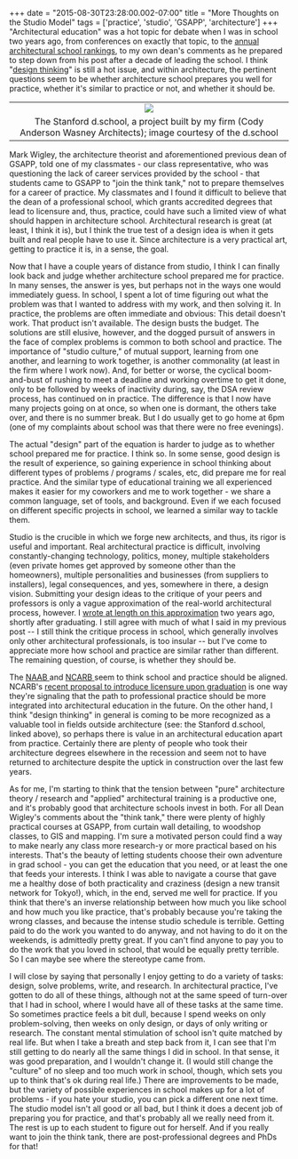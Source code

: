 +++
date = "2015-08-30T23:28:00.002-07:00"
title = "More Thoughts on the Studio Model"
tags = ['practice', 'studio', 'GSAPP', 'architecture']
+++
"Architectural education" was a hot topic for debate when I was in school two years ago, from conferences on exactly that topic, to the [annual architectural school rankings](http://www.di.net/articles/americas-best-architecture-schools-2015/), to my own dean's comments as he prepared to step down from his post after a decade of leading the school.  I think "[design thinking](http://dschool.stanford.edu/)" is still a hot issue, and within architecture, the pertinent questions seem to be whether architecture school prepares you well for practice, whether it's similar to practice or not, and whether it should be.

<table align="center" cellpadding="0" cellspacing="0" class="tr-caption-container" style="margin-left: auto; margin-right: auto; text-align: center;"><tbody><tr><td style="text-align: center;"><img src="http://dschool.stanford.edu/wp-content/uploads/2012/06/Crash-Course.jpg"/></td></tr><tr><td class="tr-caption" style="text-align: center;">The Stanford d.school, a project built by my firm (Cody Anderson Wasney Architects); image courtesy of the d.school</td></tr></tbody></table>

Mark Wigley, the architecture theorist and aforementioned previous dean of GSAPP, told one of my classmates - our class representative, who was questioning the lack of career services provided by the school - that students came to GSAPP to "join the think tank," not to prepare themselves for a career of practice.  My classmates and I found it difficult to believe that the dean of a professional school, which grants accredited degrees that lead to licensure and, thus, practice, could have such a limited view of what should happen in architecture school.  Architectural research is great (at least, I think it is), but I think the true test of a design idea is when it gets built and real people have to use it.  Since architecture is a very practical art, getting to practice it is, in a sense, the goal.

Now that I have a couple years of distance from studio, I think I can finally look back and judge whether architecture school prepared me for practice.  In many senses, the answer is yes, but perhaps not in the ways one would immediately guess.  In school, I spent a lot of time figuring out what the problem was that I wanted to address with my work, and then solving it.  In practice, the problems are often immediate and obvious: This detail doesn't work.  That product isn't available.  The design busts the budget.  The solutions are still elusive, however, and the dogged pursuit of answers in the face of complex problems is common to both school and practice.  The importance of "studio culture," of mutual support, learning from one another, and learning to work together, is another commonality (at least in the firm where I work now).  And, for better or worse, the cyclical boom-and-bust of rushing to meet a deadline and working overtime to get it done, only to be followed by weeks of inactivity during, say, the DSA review process, has continued on in practice.  The difference is that I now have many projects going on at once, so when one is dormant, the others take over, and there is no summer break.  But I do usually get to go home at 6pm (one of my complaints about school was that there were no free evenings).

The actual "design" part of the equation is harder to judge as to whether school prepared me for practice.  I think so.  In some sense, good design is the result of experience, so gaining experience in school thinking about different types of problems / programs / scales, etc, did prepare me for real practice.  And the similar type of educational training we all experienced makes it easier for my coworkers and me to work together - we share a common language, set of tools, and background.  Even if we each focused on different specific projects in school, we learned a similar way to tackle them.

Studio is the crucible in which we forge new architects, and thus, its rigor is useful and important.  Real architectural practice is difficult, involving constantly-changing technology, politics, money, multiple stakeholders (even private homes get approved by someone other than the homeowners), multiple personalities and businesses (from suppliers to installers), legal consequences, and yes, somewhere in there, a design vision.  Submitting your design ideas to the critique of your peers and professors is only a vague approximation of the real-world architectural process, however.  I [wrote at length on this approximation](http://notbuiltinaday.blogspot.com/2013/08/thoughts-on-studio-model.html) two years ago, shortly after graduating.  I still agree with much of what I said in my previous post -- I still think the critique process in school, which generally involves only other architectural professionals, is too insular -- but I've come to appreciate more how school and practice are similar rather than different.  The remaining question, of course, is whether they should be. 

The [NAAB ](http://www.naab.org/home)and [NCARB ](http://www.ncarb.org/)seem to think school and practice should be aligned.  NCARB's [recent proposal to introduce licensure upon graduation](http://www.ncarb.org/News-and-Events/News/2014/05-BODendorsesLTF.aspx) is one way they're signaling that the path to professional practice should be more integrated into architectural education in the future.  On the other hand, I think "design thinking" in general is coming to be more recognized as a valuable tool in fields outside architecture (see: the Stanford d.school, linked above), so perhaps there is value in an architectural education apart from practice.  Certainly there are plenty of people who took their architecture degrees elsewhere in the recession and seem not to have returned to architecture despite the uptick in construction over the last few years.

As for me, I'm starting to think that the tension between "pure" architecture theory / research and "applied" architectural training is a productive one, and it's probably good that architecture schools invest in both.  For all Dean Wigley's comments about the "think tank," there were plenty of highly practical courses at GSAPP, from curtain wall detailing, to woodshop classes, to GIS and mapping.  I'm sure a motivated person could find a way to make nearly any class more research-y or more practical based on his interests.  That's the beauty of letting students choose their own adventure in grad school - you can get the education that you need, or at least the one that feeds your interests.  I think I was able to navigate a course that gave me a healthy dose of both practicality and craziness (design a new transit network for Tokyo!), which, in the end, served me well for practice.  If you  think that there's an inverse relationship between how much you like school and how much you like practice, that's probably because you're taking the wrong classes, and because the intense studio schedule is terrible.  Getting paid to do the work you wanted to do anyway, and not having to do it on the weekends, is admittedly pretty great.  If you can't find anyone to pay you to do the work that you loved in school, that would be equally pretty terrible.  So I can maybe see where the stereotype came from.

I will close by saying that personally I enjoy getting to do a variety of tasks: design, solve problems, write, and research.  In architectural practice, I've gotten to do all of these things, although not at the same speed of turn-over that I had in school, where I would have all of these tasks at the same time.  So sometimes practice feels a bit dull, because I spend weeks on only problem-solving, then weeks on only design, or days of only writing or research.  The constant mental stimulation of school isn't quite matched by real life.  But when I take a breath and step back from it, I can see that I'm still getting to do nearly all the same things I did in school.  In that sense, it was good preparation, and I wouldn't change it.  (I would still change the "culture" of no sleep and too much work in school, though, which sets you up to think that's ok during real life.)  There are improvements to be made, but the variety of possible experiences in school makes up for a lot of problems - if you hate your studio, you can pick a different one next time.  The studio model isn't all good or all bad, but I think it does a decent job of preparing you for practice, and that's probably all we really need from it.  The rest is up to each student to figure out for herself.  And if you really want to join the think tank, there are post-professional degrees and PhDs for that!
